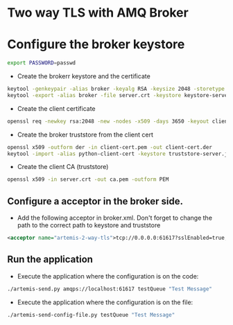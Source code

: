 # Two way TLS with AMQ Broker

# Configure the broker keystore

```sh
export PASSWORD=passwd
```

- Create the brokerr keystore and the certificate 
```sh
keytool -genkeypair -alias broker -keyalg RSA -keysize 2048 -storetype JKS -keystore keystore-server.jks -validity 3650 -ext SAN=dns:localhost,ip:127.0.0.1
keytool -export -alias broker -file server.crt -keystore keystore-server.jks
```
- Create the client certificate
```sh
openssl req -newkey rsa:2048 -new -nodes -x509 -days 3650 -keyout client-key.pem -out client-cert.pem
```
- Create the broker truststore from the client cert
```sh
openssl x509 -outform der -in client-cert.pem -out client-cert.der
keytool -import -alias python-client-cert -keystore truststore-server.jks -file client-cert.der
```
- Create the client CA (truststore)
```sh
openssl x509 -in server.crt -out ca.pem -outform PEM
```
## Configure a acceptor in the broker side.

- Add the following acceptor in broker.xml. Don't forget to change the path to the correct path to keystore and truststore

```xml
<acceptor name="artemis-2-way-tls">tcp://0.0.0.0:61617?sslEnabled=true;keyStorePath=/path/to/keystore-server.jks;keyStorePassword=passwd;needClientAuth=true;trustStorePath=/path/to/truststore-server.jks;trustStorePassword=passwd</acceptor>
```

## Run the application

- Execute the application where the configuration is on the code:
```sh
./artemis-send.py amqps://localhost:61617 testQueue "Test Message"
```

- Execute the application where the configuration is on the file:
```sh
./artemis-send-config-file.py testQueue "Test Message"
```